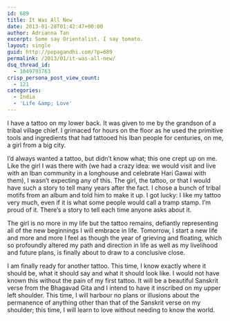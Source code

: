 ```yaml
---
id: 689
title: It Was All New
date: 2013-01-28T01:42:47+00:00
author: Adrianna Tan
excerpt: Some say Orientalist. I say tomato.
layout: single
guid: http://popagandhi.com/?p=689
permalink: /2013/01/it-was-all-new/
dsq_thread_id:
  - 1049793763
crisp_persona_post_view_count:
  - 121
categories:
  - India
  - 'Life &amp; Love'
---
```

I have a tattoo on my lower back. It was given to me by the grandson of a tribal village chief. I grimaced for hours on the floor as he used the primitive tools and ingredients that had tattooed his Iban people for centuries, on me, a girl from a big city.

I&#8217;d always wanted a tattoo, but didn&#8217;t know what; this one crept up on me. Like the girl I was there with (we had a crazy idea: we would visit and live with an Iban community in a longhouse and celebrate Hari Gawai with them), I wasn&#8217;t expecting any of this. The girl, the tattoo, or that I would have such a story to tell many years after the fact. I chose a bunch of tribal motifs from an album and told him to make it up. I got lucky: I like my tattoo very much, even if it is what some people would call a tramp stamp. I&#8217;m proud of it. There&#8217;s a story to tell each time anyone asks about it.

The girl is no more in my life but the tattoo remains, defiantly representing all of the new beginnings I will embrace in life. Tomorrow, I start a new life and more and more I feel as though the year of grieving and floating, which so profoundly altered my path and direction in life as well as my livelihood and future plans, is finally about to draw to a conclusive close.

I am finally ready for another tattoo. This time, I know exactly where it should be, what it should say and what it should look like. I would not have known this without the pain of my first tattoo. It will be a beautiful Sanskrit verse from the Bhagavad Gita and I intend to have it inscribed on my upper left shoulder. This time, I will harbour no plans or illusions about the permanence of anything other than that of the Sanskrit verse on my shoulder; this time, I will learn to love without needing to know the world.
